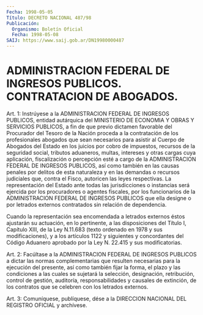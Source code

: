 ```yaml
---
Fecha: 1998-05-05
Título: DECRETO NACIONAL 487/98
Publicación:
  Organismo: Boletín Oficial
  Fecha: 1998-05-08
SAIJ: https://www.saij.gob.ar/DN19980000487
---
```

# ADMINISTRACION FEDERAL DE INGRESOS PUBLICOS. CONTRATACION DE ABOGADOS.

<a id="1"></a>
Art. 1: Instrúyese a la ADMINISTRACION  FEDERAL  DE  INGRESOS PUBLICOS, entidad  autárquica  del MINISTERIO DE ECONOMIA Y OBRAS Y SERVICIOS  PUBLICOS, a fin de que  previo  dictamen  favorable  del Procurador del Tesoro de la Nación proceda a la contratación de los profesionales  abogados  que sean necesarios para asistir al Cuerpo de Abogados del Estado en  los  juicios  por  cobro  de  impuestos, recursos  de  la  seguridad  social,  tributos  aduaneros,  multas, intereses    y   otras  cargas  cuya  aplicación,  fiscalización  o percepción esté a  cargo  de  la ADMINISTRACION FEDERAL DE INGRESOS PUBLICOS, así como también en las  causas  penales  por  delitos de esta naturaleza y en las demandas o recursos judiciales que, contra el  Fisco,  autoricen las leyes respectivas. La representación  del Estado ante todas las jurisdicciones o instancias será ejercida por los procuradores  o  agentes  fiscales,  por los funcionarios de la ADMINISTRACION FEDERAL DE INGRESOS PUBLICOS  que ella designe o por letrados    externos  contratados  sin  relación  de    dependencia.

Cuando la representación  sea encomendada a letrados externos éstos ajustarán su actuación, en  lo  pertinente, a las disposiciones del Título I, Capítulo XIII, de la Ley N.11.683 (texto ordenado en 1978 y  sus  modificaciones),  y a los artículos  1122  y  siguientes  y concordantes del Código Aduanero aprobado por la Ley N. 22.415 y sus modificatorias.

<a id="2"></a>
Art. 2: Facúltase a la ADMINISTRACION FEDERAL DE INGRESOS PUBLICOS a dictar las normas complementarias que resulten necesarias para la ejecución del presente, así como también fijar la forma, el plazo y las condiciones a las cuales se sujetará la selección, designación, retribución,  control de gestión,  auditoría,  responsabilidades  y causales de extinción,  de  los  contratos  que se celebren con los letrados externos.

<a id="3"></a>
Art. 3: Comuníquese, publíquese, dése a la DIRECCION  NACIONAL DEL REGISTRO  OFICIAL  y  archívese.